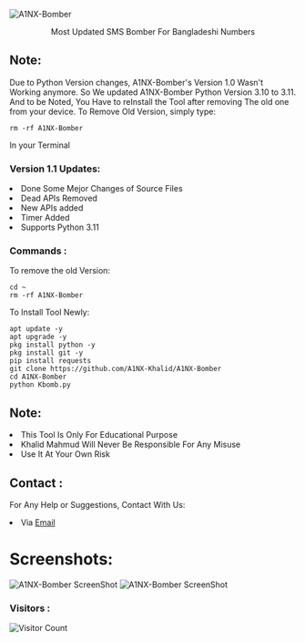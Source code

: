 ![A1NX-Bomber](https://h.top4top.io/p_2611gbau61.jpg)
<p align="center">Most Updated SMS Bomber For Bangladeshi Numbers</p>

## Note:
Due to Python Version changes, A1NX-Bomber's Version 1.0 Wasn't Working anymore. So We updated A1NX-Bomber Python Version 3.10 to 3.11. And to be Noted, You Have to reInstall the Tool after removing The old one from your device. To Remove Old Version, simply type:
``` shell script
rm -rf A1NX-Bomber
```
In your Terminal

### Version 1.1 Updates:
<li>Done Some Mejor Changes of Source Files</li>
<li>Dead APIs Removed</li>
<li>New APIs added</li>
<li>Timer Added</li>
<li>Supports Python 3.11</li>

### Commands :
To remove the old Version:
``` shell script
cd ~
rm -rf A1NX-Bomber
```
To Install Tool Newly:

``` shell script
apt update -y
apt upgrade -y
pkg install python -y
pkg install git -y
pip install requests
git clone https://github.com/A1NX-Khalid/A1NX-Bomber
cd A1NX-Bomber
python Kbomb.py
```

## Note:
<li>This Tool Is Only For Educational Purpose</li>
<li>Khalid Mahmud Will Never Be Responsible For Any Misuse</li>
<li>Use It At Your Own Risk</li>

## Contact :
For Any Help or Suggestions, Contact With Us:
<li> Via <a href="mailto: khalidmahmud101206@gmail.com">Email</a>


# Screenshots:
<img src="https://firebasestorage.googleapis.com/v0/b/mod-hub-ed2f2.appspot.com/o/storageFiles%2FA1NX_Interface.png?alt=media&token=3b30f120-65f5-4e8f-8091-fedb796d2ce6" alt="A1NX-Bomber ScreenShot">
<img src="https://c.top4top.io/p_2556dzaf30.jpg" alt="A1NX-Bomber ScreenShot">

### Visitors :

![Visitor Count](https://profile-counter.glitch.me/A1NX-Khalid/count.svg)
